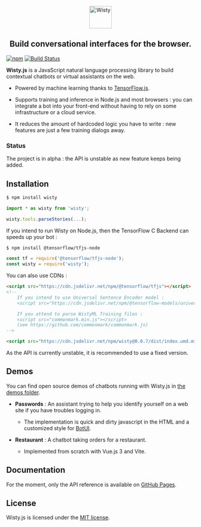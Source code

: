 <p align='center'>
    <img src="https://github.com/the-new-sky/Wisty.js/raw/main/assets/logo-large.png" alt="Wisty" height="60"/>
</p>

<h2 align='center'>
    Build conversational interfaces for the browser.
</h2>

[![npm](https://img.shields.io/npm/v/wisty)](https://www.npmjs.com/package/wisty)
[![Build Status](https://travis-ci.org/the-new-sky/Wisty.js.svg?branch=main)](https://travis-ci.org/the-new-sky/Wisty.js)

**Wisty.js** is a JavaScript natural language processing library to build contextual chatbots or virtual assistants on the web.

- Powered by machine learning thanks to [TensorFlow.js](https://github.com/tensorflow/tfjs).

- Supports training and inference in Node.js and most browsers : you can integrate a bot into your front-end without having to rely on some infrastructure or a cloud service.

- It reduces the amount of hardcoded logic you have to write : new features are just a few training dialogs away.

### Status

The project is in alpha : the API is unstable as new feature keeps being added.

## Installation

```bash
$ npm install wisty
```

```js
import * as wisty from 'wisty';

wisty.tools.parseStories(...);
```

If you intend to run Wisty on Node.js, then the TensorFlow C Backend can speeds up your bot :

```bash
$ npm install @tensorflow/tfjs-node
```

```js
const tf = require('@tensorflow/tfjs-node');
const wisty = require('wisty');
```

You can also use CDNs :

```html
<script src="https://cdn.jsdelivr.net/npm/@tensorflow/tfjs"></script>
<!--
    If you intend to use Universal Sentence Encoder model :
    <script src="https://cdn.jsdelivr.net/npm/@tensorflow-models/universal-sentence-encoder"></script>

    If you attend to parse WistyML Training files :
    <script src="commonmark.min.js"></script>
    (see https://github.com/commonmark/commonmark.js)
-->

<script src="https://cdn.jsdelivr.net/npm/wisty@0.0.7/dist/index.umd.min.js"></script>
```

As the API is currently unstable, it is recommended to use a fixed version.

## Demos

You can find open source demos of chatbots running with Wisty.js in [the demos folder](https://github.com/the-new-sky/Wisty.js/tree/main/demos).

- **Passwords** : An assistant trying to help you identify yourself on a web site if you have troubles logging in.
  - The implementation is quick and dirty javascript in the HTML and a customized style for [BotUI](https://github.com/botui/botui).

- **Restaurant** : A chatbot taking orders for a restaurant.
  - Implemented from scratch with Vue.js 3 and Vite.

## Documentation

For the moment, only the API reference is available on [GitHub Pages](https://the-new-sky.github.io/Wisty.js/).

## License

Wisty.js is licensed under the [MIT license](../main/license.txt).
